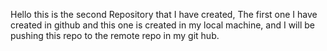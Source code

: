Hello this is the second Repository that I have created,
The first one I have created in github and this one is created
in my local machine, and I will be pushing this repo to the 
remote repo in my git hub.
